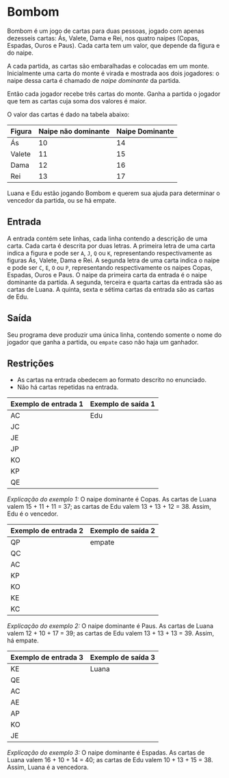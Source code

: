# Bombom

Bombom é um jogo de cartas para duas pessoas, jogado com apenas dezesseis cartas: Ás, Valete,
Dama e Rei, nos quatro naipes (Copas, Espadas, Ouros e Paus). Cada carta tem um valor, que
depende da figura e do naipe.

A cada partida, as cartas são embaralhadas e colocadas em um monte. Inicialmente uma carta do
monte é virada e mostrada aos dois jogadores: o naipe dessa carta é chamado de *naipe dominante*
da partida.

Então cada jogador recebe três cartas do monte. Ganha a partida o jogador que tem as cartas cuja
soma dos valores é maior.

O valor das cartas é dado na tabela abaixo:

| Figura | Naipe não dominante | Naipe Dominante |
| ------ | ------------------- | --------------- |
| Ás     | 10                  | 14              |
| Valete | 11                  | 15              |
| Dama   | 12                  | 16              |
| Rei    | 13                  | 17              |

Luana e Edu estão jogando Bombom e querem sua ajuda para determinar o vencedor da partida,
ou se há empate.

## Entrada

A entrada contém sete linhas, cada linha contendo a descrição de uma carta. Cada carta é descrita
por duas letras. A primeira letra de uma carta indica a figura e pode ser `A`, `J`, `Q` ou `K`, representando
respectivamente as figuras Ás, Valete, Dama e Rei. A segunda letra de uma carta indica o naipe e
pode ser `C`, `E`, `O` ou `P`, representando respectivamente os naipes Copas, Espadas, Ouros e Paus. O
naipe da primeira carta da entrada é o naipe dominante da partida. A segunda, terceira e quarta
cartas da entrada são as cartas de Luana. A quinta, sexta e sétima cartas da entrada são as cartas
de Edu.

## Saída

Seu programa deve produzir uma única linha, contendo somente o nome do jogador que ganha a
partida, ou `empate` caso não haja um ganhador.

## Restrições

- As cartas na entrada obedecem ao formato descrito no enunciado.
- Não há cartas repetidas na entrada.

| Exemplo de entrada 1 | Exemplo de saída 1 |
| -------------------- | ------------------ |
| AC                   | Edu                |
| JC                   |                    |
| JE                   |                    |
| JP                   |                    |
| KO                   |                    |
| KP                   |                    |
| QE                   |                    |

*Explicação do exemplo 1:* O naipe dominante é Copas. As cartas de Luana valem 15 + 11 +
11 = 37; as cartas de Edu valem 13 + 13 + 12 = 38. Assim, Edu é o vencedor.

| Exemplo de entrada 2 | Exemplo de saída 2 |
| -------------------- | ------------------ |
| QP                   | empate             |
| QC                   |                    |
| AC                   |                    |
| KP                   |                    |
| KO                   |                    |
| KE                   |                    |
| KC                   |                    |

*Explicação do exemplo 2:* O naipe dominante é Paus. As cartas de Luana valem 12 + 10 + 17
= 39; as cartas de Edu valem 13 + 13 + 13 = 39. Assim, há empate.

| Exemplo de entrada 3 | Exemplo de saída 3 |
| -------------------- | ------------------ |
| KE                   | Luana              |
| QE                   |                    |
| AC                   |                    |
| AE                   |                    |
| AP                   |                    |
| KO                   |                    |
| JE                   |                    |

*Explicação do exemplo 3:* O naipe dominante é Espadas. As cartas de Luana valem 16 + 10 + 14 = 40; as cartas de Edu valem 10 + 13 + 15 = 38. Assim, Luana é a vencedora.
